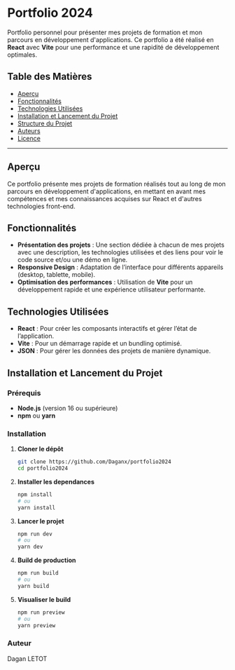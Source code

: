 # Portfolio 2024

Portfolio personnel pour présenter mes projets de formation et mon parcours en développement d'applications. Ce portfolio a été réalisé en **React** avec **Vite** pour une performance et une rapidité de développement optimales.

## Table des Matières

- [Aperçu](#aperçu)
- [Fonctionnalités](#fonctionnalités)
- [Technologies Utilisées](#technologies-utilisées)
- [Installation et Lancement du Projet](#installation-et-lancement-du-projet)
- [Structure du Projet](#structure-du-projet)
- [Auteurs](#auteurs)
- [Licence](#licence)

---

## Aperçu

Ce portfolio présente mes projets de formation réalisés tout au long de mon parcours en développement d'applications, en mettant en avant mes compétences et mes connaissances acquises sur React et d'autres technologies front-end.

## Fonctionnalités

- **Présentation des projets** : Une section dédiée à chacun de mes projets avec une description, les technologies utilisées et des liens pour voir le code source et/ou une démo en ligne.
- **Responsive Design** : Adaptation de l’interface pour différents appareils (desktop, tablette, mobile).
- **Optimisation des performances** : Utilisation de **Vite** pour un développement rapide et une expérience utilisateur performante.

## Technologies Utilisées

- **React** : Pour créer les composants interactifs et gérer l’état de l’application.
- **Vite** : Pour un démarrage rapide et un bundling optimisé.
- **JSON** : Pour gérer les données des projets de manière dynamique.

## Installation et Lancement du Projet

### Prérequis

- **Node.js** (version 16 ou supérieure)
- **npm** ou **yarn**

### Installation

1. **Cloner le dépôt**

   ```bash
   git clone https://github.com/Daganx/portfolio2024
   cd portfolio2024
   ```

2. **Installer les dependances**

    ```bash
    npm install
    # ou
    yarn install
    ```

3. **Lancer le projet**

    ```bash
    npm run dev
    # ou
    yarn dev
    ```

4. **Build de production**

    ```bash
    npm run build
    # ou 
    yarn build
    ```

5. **Visualiser le build**

    ```bash
    npm run preview
    # ou
    yarn preview 
    ```

### Auteur 

Dagan LETOT





